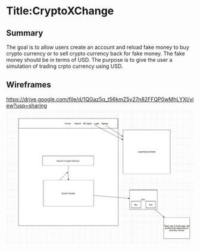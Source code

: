# Title:CryptoXChange

## Summary

The goal is to allow users create an account and reload fake money to buy crypto currency or to sell crypto currency back for fake money. The fake money should be in terms of USD. The purpose is to give the user a simulation of trading crpto currency using USD.

## Wireframes

https://drive.google.com/file/d/1QGaz5q_t56kmZ5y27n82FFQP0wMhLYXl/view?usp=sharing
<img src="https://github.com/JasonOuyang8000/Crypto-Exchange-Backend/blob/master/wireframes/Homepage.JPG">
